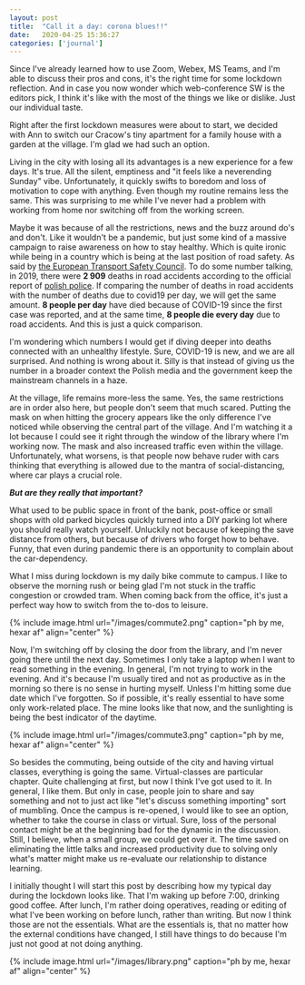 ```yaml
---
layout: post
title:  "Call it a day: corona blues!!"
date:   2020-04-25 15:36:27
categories: ['journal']
---
```

Since I've already learned how to use Zoom, Webex, MS Teams, and I'm able to discuss their pros and cons, it's the right time for some lockdown reflection. And in case you now wonder which web-conference SW is the editors pick, I think it's like with the most of the things we like or dislike. Just our individual taste. 

Right after the first lockdown measures were about to start, we decided with Ann to switch our Cracow's tiny apartment for a family house with a garden at the village. I'm glad we had such an option.

Living in the city with losing all its advantages is a new experience for a few days. It's true. All the silent, emptiness and "it feels like a neverending Sunday" vibe. Unfortunately, it quickly swifts to boredom and loss of motivation to cope with anything. Even though my routine remains less the same. This was surprising to me while I've never had a problem with working from home nor switching off from the working screen.

Maybe it was because of all the restrictions, news and the buzz around do's and don't. Like it wouldn't be a pandemic, but just some kind of a massive campaign to raise awareness on how to stay healthy. Which is quite ironic while being in a country which is being at the last position of road safety. As said by [the European Transport Safety Council](https://etsc.eu/euroadsafetydata/). To do some number talking, in 2019, there were **2 909** deaths in road accidents according to the official report of [polish police](http://statystyka.policja.pl/st/ruch-drogowy/76562,Wypadki-drogowe-raporty-roczne.html). If comparing the number of deaths in road accidents with the number of deaths due to covid19 per day, we will get the same amount. **8 people per day** have died because of COVID-19 since the first case was reported, and at the same time, **8 people die every day** due to road accidents. And this is just a quick comparison.

I'm wondering which numbers I would get if diving deeper into deaths connected with an unhealthy lifestyle. Sure, COVID-19 is new, and we are all surprised. And nothing is wrong about it. Silly is that instead of giving us the number in a broader context the Polish media and the government keep the mainstream channels in a haze.

At the village, life remains more-less the same. Yes, the same restrictions are in order also here, but people don't seem that much scared. Putting the mask on when hitting the grocery appears like the only difference I've noticed while observing the central part of the village. And I'm watching it a lot because I could see it right through the window of the library where I'm working now. The mask and also increased traffic even within the village. Unfortunately, what worsens, is that people now behave ruder with cars thinking that everything is allowed due to the mantra of social-distancing, where car plays a crucial role. 

***But are they really that important?*** 

What used to be public space in front of the bank, post-office or small shops with old parked bicycles quickly turned into a DIY parking lot where you should really watch yourself. Unluckily not because of keeping the save distance from others, but because of drivers who forget how to behave. Funny, that even during pandemic there is an opportunity to complain about the car-dependency.

What I miss during lockdown is my daily bike commute to campus. I like to observe the morning rush or being glad I'm not stuck in the traffic congestion or crowded tram. When coming back from the office, it's just a perfect way how to switch from the to-dos to leisure.

{% include image.html url="/images/commute2.png" caption="ph by me, hexar af" align="center" %}

Now, I'm switching off by closing the door from the library, and I'm never going there until the next day. Sometimes I only take a laptop when I want to read something in the evening. In general, I'm not trying to work in the evening. And it's because I'm usually tired and not as productive as in the morning so there is no sense in hurting myself. Unless I'm hitting some due date which I've forgotten. So if possible, it's really essential to have some only work-related place. The mine looks like that now, and the sunlighting is being the best indicator of the daytime.

{% include image.html url="/images/commute3.png" caption="ph by me, hexar af" align="center" %}

So besides the commuting, being outside of the city and having virtual classes, everything is going the same. Virtual-classes are particular chapter. Quite challenging at first, but now I think I've got used to it. In general, I like them. But only in case, people join to share and say something and not to just act like "let's discuss something importing" sort of mumbling. Once the campus is re-opened, I would like to see an option, whether to take the course in class or virtual. Sure, loss of the personal contact might be at the beginning bad for the dynamic in the discussion. Still, I believe, when a small group, we could get over it. The time saved on eliminating the little talks and increased productivity due to solving only what's matter might make us re-evaluate our relationship to distance learning.

I initially thought I will start this post by describing how my typical day during the lockdown looks like. That I'm waking up before 7:00, drinking good coffee. After lunch, I'm rather doing operatives, reading or editing of what I've been working on before lunch, rather than writing. But now I think those are not the essentials. What are the essentials is, that no matter how the external conditions have changed, I still have things to do because I'm just not good at not doing anything.

{% include image.html url="/images/library.png" caption="ph by me, hexar af" align="center" %}